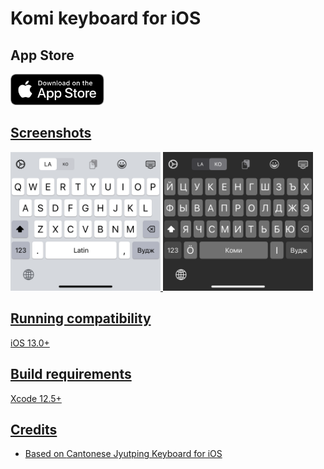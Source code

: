 Komi keyboard for iOS
======

## App Store

<a href="https://apps.apple.com/app/id1536776621">
        <img src="images/app-store-badge.svg" alt="App Store badge" width="150"/>
        
## Screenshots
<img src="images/wl.png" alt="screenshots" width="240"/>
<img src="images/dk.png" alt="screenshots" width="240"/>

## Running compatibility
iOS 13.0+

## Build requirements
Xcode 12.5+

## Credits
- Based on [Cantonese Jyutping Keyboard for iOS](https://github.com/yuetyam/jyutping)
